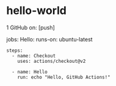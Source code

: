 # hello-world
1 GitHub
on: [push]

jobs:
  Hello:
    runs-on: ubuntu-latest

    steps:
      - name: Checkout
        uses: actions/checkout@v2

      - name: Hello
        run: echo "Hello, GitHub Actions!"
